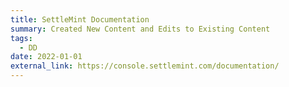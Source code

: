 ```yaml
---
title: SettleMint Documentation
summary: Created New Content and Edits to Existing Content
tags:
  - DD
date: 2022-01-01
external_link: https://console.settlemint.com/documentation/
---
```

